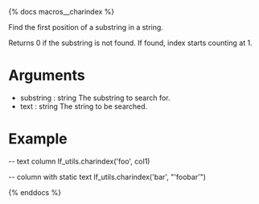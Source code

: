 {% docs macros__charindex %}

Find the first position of a substring in a string.

Returns 0 if the substring is not found.
If found, index starts counting at 1.

# Arguments
- substring : string
    The substring to search for.
- text : string
    The string to be searched.

# Example

-- text column
lf_utils.charindex('foo', col1)

-- column with static text
lf_utils.charindex('bar', "'foobar'")


{% enddocs %}